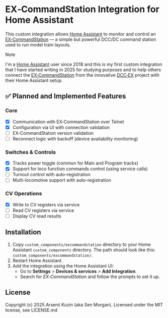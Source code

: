 # EX‑CommandStation Integration for Home Assistant
This custom integration allows [Home Assistant](https://www.home-assistant.io/) to monitor and control an [EX‑CommandStation](https://dcc-ex.com/ex-commandstation/index.html) — a simple but powerful DCC/DC command station used to run model train layouts.

> [!NOTE]
> I'm a [Home Assistant](https://www.home-assistant.io/) user since 2018 and this is my first custom integration that I have started writing in 2025 for studying purposes and to help others connect the [EX‑CommandStation](https://dcc-ex.com/ex-commandstation/index.html) from the innovative [DCC‑EX](https://dcc-ex.com/) project with their Home Assistant setup.

## ✅ Planned and Implemented Features

### Core
- [x] Communication with EX‑CommandStation over Telnet
- [x] Configuration via UI with connection validation
- [ ] EX‑CommandStation version validation
- [ ] Reconnect logic with backoff (device availability monitoring)

### Switches & Controls
- [x] Tracks power toggle (common for Main and Program tracks)
- [x] Support for loco function commands control (using service calls)
- [ ] Turnout control with auto-registration
- [ ] Multi-locomotive support with auto-registration

### CV Operations
- [x] Write to CV registers via service
- [ ] Read CV registers via service
- [ ] Display CV read results

## Installation
1. Copy `custom_components/excommandstation` directory to your Home Assistant `custom_components` directory. The path should look like this: `custom_components/excommandstation/`.
2. Restart Home Assistant.
3. Add the integration using the Home Assistant UI:
   - Go to **Settings** > **Devices & services** > **Add Integration**.
   - Search for *EX‑CommandStation* and follow the prompts to set it up.

## License
Copyright (c) 2025 Arsenii Kuzin (aka Sen Morgan). Licensed under the MIT license, see LICENSE.md
